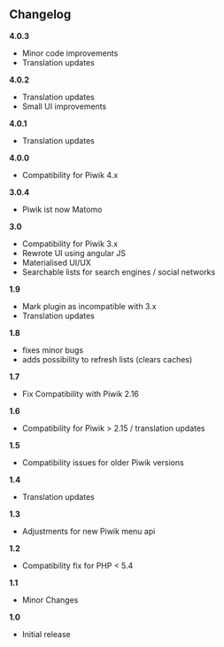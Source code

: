 ## Changelog

__4.0.3__
* Minor code improvements
* Translation updates

__4.0.2__

* Translation updates
* Small UI improvements

__4.0.1__

* Translation updates

__4.0.0__

* Compatibility for Piwik 4.x

__3.0.4__

* Piwik ist now Matomo

__3.0__

* Compatibility for Piwik 3.x
* Rewrote UI using angular JS
* Materialised UI/UX
* Searchable lists for search engines / social networks

__1.9__

* Mark plugin as incompatible with 3.x
* Translation updates

__1.8__

* fixes minor bugs
* adds possibility to refresh lists (clears caches)

__1.7__

* Fix Compatibility with Piwik 2.16

__1.6__

* Compatibility for Piwik > 2.15 / translation updates

__1.5__

* Compatibility issues for older Piwik versions

__1.4__

* Translation updates

__1.3__

* Adjustments for new Piwik menu api

__1.2__

* Compatibility fix for PHP < 5.4

__1.1__

* Minor Changes

__1.0__

* Initial release
